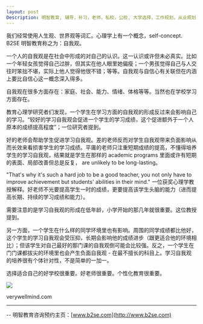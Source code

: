 ```yaml
---
layout: post
Description: 明智教育, 辅导，补习，老师，私校，公校, 大学选择，工作规划，从业规划，天才儿童是浮云，澳洲学生挫折教育，儿童空间推理，空间理解能力， 自我观对学习成绩的影响，Universities Selection, Career Education, Career Advisors, Guidance, Melbourne Private Schools, Selective Schools, Writing tutoring, Interviews tutoring, Resume Writing, Spatial skills, Failures help gifted children，Critical and creative thinking involves reasoning, using and analysing evidence, and applying knowledge to find creative solutions to complex problems；Verbal Reasoning, Decision Making, Quantitative Reasoning, Abstract Reasoning, Situational Judgement, self-concept and school results, school marks
---
```


我们经常使用人生观、世界观等词汇。心理学上有一个概念，self-concept. B2SE 明智教育称之为：自我观。

一个人的自我观是在社会中形成的对自己的认识。这一认识或许但未必真实。比如一个年轻女孩觉得自己过胖，但其实在他人眼里她偏瘦；一个男孩觉得自己与人交往时笨拙不堪，实际上他人觉得他很不错；等等。自我观与自信心有关联但在内涵上要比自信心这一概念深入得多。

自我观在很多方面存在：家庭、社会、能力、情绪、体格等等。当然也在学校学习方面存在。

教育心理学研究者们发现，一个学生在学习方面的自我观的形成反过来会影响自己的学习。“较好的学习自我观会促进一个学生的学习成绩，这个促进额外于一个人原本的成绩提高程度”；一位研究者提到。

好的老师会帮助学生促进学习自我观。差的老师反而对学生自我观带来负面影响从而长效来看损害学生的学习成绩。平庸的老师只注重短期成绩的提高，不懂得培养学生的学习自我观，结果就是学生在那样的 academic programs 里面或许有短期的表面、局部改善但总是反复， are unlikely to be long-lasting。

"That's why it's such a hard job to be a good teacher, you not only have to improve achievement but students' abilities in their mind." 一位获奖心理学教授解释。好老师不光要提高学生一时的成绩，更要提高该学生头脑的能力（进而提高长期、持续的学习成绩和能力）。

需要注意的是学习自我观的形成在低年龄，小学开始的那几年就很重要。这位教授提到。

另一方面，一个学生在什么样的同学环境里也有影响。周围的同学成绩都比他好，这个学生的学习自我观会受压抑，长期会影响他的成绩进步（跟更适合他的环境相比）；但该学生对自己最好的那门课的自我观倒可能会比较强。反之，一个学生在门门课都拔尖的环境里也会产生负面自我观 - 在最不擅长的科目上。学习自我观的培养很有个体针对性，不是简单的一加一。

选择适合自己的好学校很重要。好老师很重要。个性化教育很重要。


![](https://www.verywellmind.com/thmb/V_0VUTUMBgHSQJmNBYmuzgCzFbw=/768x0/filters:no_upscale():max_bytes(150000):strip_icc()/84491198-56a7934d3df78cf772974ade.jpg)

verywellmind.com




	
--------
-- 明智教育咨询预约主页：[www.b2se.com](http://www.b2se.com)

